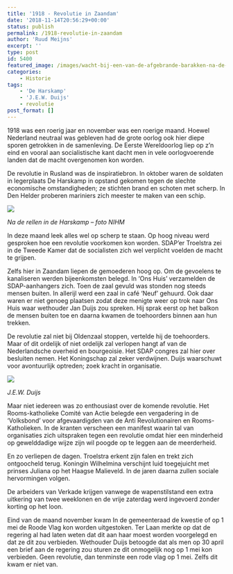 ```yaml
---
title: '1918 - Revolutie in Zaandam'
date: '2018-11-14T20:56:29+00:00'
status: publish
permalink: /1918-revolutie-in-zaandam
author: 'Ruud Meijns'
excerpt: ''
type: post
id: 5400
featured_image: /images/wacht-bij-een-van-de-afgebrande-barakken-na-de-harskamprellen-foto-NIMH.jpg
categories:
    - Historie
tags:
    - 'De Harskamp'
    - 'J.E.W. Duijs'
    - revolutie
post_format: []
---
```


1918 was een roerig jaar en november was een roerige maand. Hoewel Nederland neutraal was gebleven had de grote oorlog ook hier diepe sporen getrokken in de samenleving. De Eerste Wereldoorlog liep op z’n eind en vooral aan socialistische kant dacht men in vele oorlogvoerende landen dat de macht overgenomen kon worden.

De revolutie in Rusland was de inspiratiebron. In oktober waren de soldaten in legerplaats De Harskamp in opstand gekomen tegen de slechte economische omstandigheden; ze stichten brand en schoten met scherp. In Den Helder proberen mariniers zich meester te maken van een schip.

![](/images/wacht-bij-een-van-de-afgebrande-barakken-na-de-harskamprellen-foto-NIMH.jpg)

*Na de rellen in de Harskamp – foto NIHM*

In deze maand leek alles wel op scherp te staan. Op hoog niveau werd gesproken hoe een revolutie voorkomen kon worden. SDAP’er Troelstra zei in de Tweede Kamer dat de socialisten zich wel verplicht voelden de macht te grijpen.

Zelfs hier in Zaandam liepen de gemoederen hoog op. Om de gevoelens te kanaliseren werden bijeenkomsten belegd. In ‘Ons Huis’ verzamelden de SDAP-aanhangers zich. Toen de zaal gevuld was stonden nog steeds mensen buiten. In allerijl werd een zaal in café ‘Neuf’ gehuurd. Ook daar waren er niet genoeg plaatsen zodat deze menigte weer op trok naar Ons Huis waar wethouder Jan Duijs zou spreken. Hij sprak eerst op het balkon de mensen buiten toe en daarna kwamen de toehoorders binnen aan hun trekken.

De revolutie zal niet bij Oldenzaal stoppen, vertelde hij de toehoorders. Maar of dit ordelijk of niet ordelijk zal verlopen hangt af van de Nederlandsche overheid en bourgeoisie. Het SDAP congres zal hier over besluiten nemen. Het Koningschap zal zeker verdwijnen. Duijs waarschuwt voor avontuurlijk optreden; zoek kracht in organisatie. 

![](/images/duijs.jpg)

*J.E.W. Duijs*

Maar niet iedereen was zo enthousiast over de komende revolutie. Het Rooms-katholieke Comité van Actie belegde een vergadering in de ‘Volksbond’ voor afgevaardigden van de Anti Revolutionairen en Rooms-Katholieken. In de kranten verscheen een manifest waarin tal van organisaties zich uitspraken tegen een revolutie omdat hier een minderheid op gewelddadige wijze zijn wil poogde op te leggen aan de meerderheid.

En zo verliepen de dagen. Troelstra erkent zijn falen en trekt zich ontgoocheld terug. Koningin Wilhelmina verschijnt luid toegejuicht met prinses Juliana op het Haagse Malieveld. In de jaren daarna zullen sociale hervormingen volgen.

De arbeiders van Verkade krijgen vanwege de wapenstilstand een extra uitkering van twee weeklonen en de vrije zaterdag werd ingevoerd zonder korting op het loon.

Eind van de maand november kwam In de gemeenteraad de kwestie of op 1 mei de Roode Vlag kon worden uitgestoken. Ter Laan merkte op dat de regering al had laten weten dat dit aan haar moest worden voorgelegd en dat ze dit zou verbieden. Wethouder Duijs betoogde dat als men op 30 april een brief aan de regering zou sturen ze dit onmogelijk nog op 1 mei kon verbieden. Geen revolutie, dan tenminste een rode vlag op 1 mei. Zelfs dit kwam er niet van.